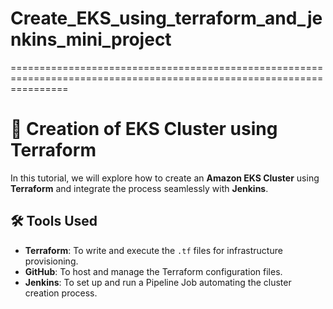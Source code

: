 # Create_EKS_using_terraform_and_jenkins_mini_project
======================================================================================================================

# 🚀 Creation of EKS Cluster using Terraform

In this tutorial, we will explore how to create an **Amazon EKS Cluster** using **Terraform** and integrate the process seamlessly with **Jenkins**.

## 🛠️ Tools Used

- **Terraform**: To write and execute the `.tf` files for infrastructure provisioning.
- **GitHub**: To host and manage the Terraform configuration files.
- **Jenkins**: To set up and run a Pipeline Job automating the cluster creation process.
